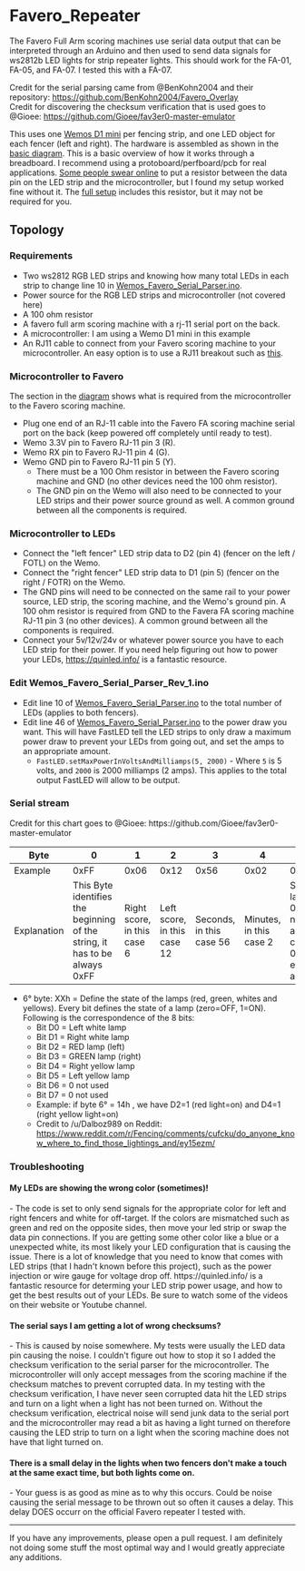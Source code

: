 # Favero_Repeater

The Favero Full Arm scoring machines use serial data output that can be interpreted through an Arduino and then used to send data signals for ws2812b LED lights for strip repeater lights. This should work for the FA-01, FA-05, and FA-07. I tested this with a FA-07.

Credit for the serial parsing came from @BenKohn2004 and their repository: https://github.com/BenKohn2004/Favero_Overlay  
Credit for discovering the checksum verification that is used goes to @Gioee: https://github.com/Gioee/fav3er0-master-emulator  

This uses one [Wemos D1 mini](https://www.amazon.com/Organizer-ESP8266-Internet-Development-Compatible/dp/B081PX9YFV/ref=sr_1_3?crid=3HISM104Q8NMO&keywords=wemos+d1+mini&qid=1636054524&qsid=133-6299387-8119633&sprefix=wemos%2Caps%2C400&sr=8-3&sres=B081PX9YFV%2CB08C7FYM5T%2CB08QZ2887K%2CB07W8ZQY62%2CB07RBNJLK4%2CB08FZ9YDGS%2CB07BK435ZW%2CB07V84VWSM%2CB07PF3NK12%2CB08H1YRN4M%2CB08FQYZX37%2CB073CQVFLK%2CB07VN328FS%2CB0899N647N%2CB07G9HZ5LM%2CB08MKLRSNH&srpt=SINGLE_BOARD_COMPUTER) per fencing strip, and one LED object for each fencer (left and right). The hardware is assembled as shown in the [basic diagram](/diagrams/Favero_repeater_breadboard.png). This is a basic overview of how it works through a breadboard. I recommend using a protoboard/perfboard/pcb for real applications. [Some people swear online](https://youtu.be/H4pFvqIxkhQ?si=C3Unc96JtROeyP44) to put a resistor between the data pin on the LED strip and the microcontroller, but I found my setup worked fine without it. The [full setup](/diagrams/Favero_repeater_full_setup.png) includes this resistor, but it may not be required for you.


<h2>Topology</h2>

<h3>Requirements</h3>

- Two ws2812 RGB LED strips and knowing how many total LEDs in each strip to change line 10 in [Wemos_Favero_Serial_Parser.ino](Wemos_Favero_Serial_Parser/Wemos_Favero_Serial_Parser.ino#L10).  
- Power source for the RGB LED strips and microcontroller (not covered here)
- A 100 ohm resistor
- A favero full arm scoring machine with a rj-11 serial port on the back.
- A microcontroller: I am using a Wemo D1 mini in this example
- An RJ11 cable to connect from your Favero scoring machine to your microcontroller. An easy option is to use a RJ11 breakout such as [this](https://a.co/d/c3JmIds).

<h3>Microcontroller to Favero</h3>

The section in the [diagram](/diagrams/Favero_repeater_breadboard.png) shows what is required from the microcontroller to the Favero scoring machine.

- Plug one end of an RJ-11 cable into the Favero FA scoring machine serial port on the back (keep powered off completely until ready to test).
- Wemo 3.3V pin to Favero RJ-11 pin 3 (R).
- Wemo RX pin to Favero RJ-11 pin 4 (G).
- Wemo GND pin to Favero RJ-11 pin 5 (Y).
    - There must be a 100 Ohm resistor in between the Favero scoring machine and GND (no other devices need the 100 ohm resistor).
    - The GND pin on the Wemo will also need to be connected to your LED strips and their power source ground as well. A common ground between all the components is required.

<h3>Microcontroller to LEDs</h3>

- Connect the "left fencer" LED strip data to D2 (pin 4) (fencer on the left / FOTL) on the Wemo.
- Connect the "right fencer" LED strip data to D1 (pin 5) (fencer on the right / FOTR) on the Wemo.
- The GND pins will need to be connected on the same rail to your power source, LED strip, the scoring machine, and the Wemo's ground pin. A 100 ohm resistor is required from GND to the Favera FA scoring machine RJ-11 pin 3 (no other devices). A common ground between all the components is required.
- Connect your 5v/12v/24v or whatever power source you have to each LED strip for their power. If you need help figuring out how to power your LEDs, https://quinled.info/ is a fantastic resource. 


<h3>Edit  Wemos_Favero_Serial_Parser_Rev_1.ino</h3>

- Edit line 10 of [Wemos_Favero_Serial_Parser.ino](Wemos_Favero_Serial_Parser/Wemos_Favero_Serial_Parser.ino#L10) to the total number of LEDs (applies to both fencers).
- Edit line 46 of [Wemos_Favero_Serial_Parser.ino](Wemos_Favero_Serial_Parser/Wemos_Favero_Serial_Parser.ino#L46) to the power draw you want. This will have FastLED tell the LED strips to only draw a maximum power draw to prevent your LEDs from going out, and set the amps to an appropriate amount. 
    - `FastLED.setMaxPowerInVoltsAndMilliamps(5, 2000)` - Where `5` is 5 volts, and `2000` is 2000 milliamps (2 amps). This applies to the total output FastLED will allow to be output.

<h3>Serial stream</h3>
Credit for this chart goes to @Gioee: https://github.com/Gioee/fav3er0-master-emulator  

| Byte | 0 | 1 | 2 | 3 | 4 | 5 | 6 | 7 | 8 | 9 |
|-|-|-|-|-|-|-|-|-|-|-|
|Example| 0xFF | 0x06 | 0x12 | 0x56 | 0x02 | 0x14 | 0x0A | 0x00 | 0x38 | 0xC5|
| Explanation| This Byte identifies the beginning of the string, it has to be always 0xFF | Right score, in this case 6 | Left score, in this case 12 | Seconds, in this case 56 | Minutes, in this case 2 | State of the lamps, case 0b00000000 no lamp is activated, case 0b00111111 every lamp is activated | Number of matches and priorite signals | Always 0x00 | Red and yellow penalty cards | Checksum = Sum of previous Bytes % 256 |

- 6° byte: XXh = Define the state of the lamps (red, green, whites and yellows). Every bit defines the state of a lamp (zero=OFF, 1=ON). Following is the correspondence of the 8 bits: 
    - Bit D0 = Left white lamp 
    - Bit D1 = Right white lamp
    - Bit D2 = RED lamp (left)
    - Bit D3 = GREEN lamp (right)
    - Bit D4 = Right yellow lamp
    - Bit D5 = Left yellow lamp 
    - Bit D6 = 0 not used 
    - Bit D7 = 0 not used 
    - Example: if byte 6° = 14h , we have D2=1 (red light=on) and D4=1 (right yellow light=on)
    - Credit to /u/Dalboz989 on Reddit: https://www.reddit.com/r/Fencing/comments/cufcku/do_anyone_know_where_to_find_those_lightings_and/ey15ezm/

<h3>Troubleshooting</h3>

<h4>My LEDs are showing the wrong color (sometimes)!</h4>
- The code is set to only send signals for the appropriate color for left and right fencers and white for off-target. If the colors are mismatched such as green and red on the opposite sides, then move your led strip or swap the data pin connections. If you are getting some other color like a blue or a unexpected white, its most likely your LED configuration that is causing the issue. There is a lot of knowledge that you need to know that comes with LED strips (that I hadn't known before this project), such as the power injection or wire gauge for voltage drop off. https://quinled.info/ is a fantastic resource for determing your LED strip power usage, and how to get the best results out of your LEDs. Be sure to watch some of the videos on their website or Youtube channel.

<h4>The serial says I am getting a lot of wrong checksums?</h4>
- This is caused by noise somewhere. My tests were usually the LED data pin causing the noise. I couldn't figure out how to stop it so I added the checksum verification to the serial parser for the microcontroller. The microcontroller will only accept messages from the scoring machine if the checksum matches to prevent corrupted data. In my testing with the checksum verification, I have never seen corrupted data hit the LED strips and turn on a light when a light has not been turned on. Without the checksum verification, electrical noise will send junk data to the serial port and the microcontroller may read a bit as having a light turned on therefore causing the LED strip to turn on a light when the scoring machine does not have that light turned on.

<h4>There is a small delay in the lights when two fencers don't make a touch at the same exact time, but both lights come on.</h4>
- Your guess is as good as mine as to why this occurs. Could be noise causing the serial message to be thrown out so often it causes a delay. This delay DOES occurr on the official Favero repeater I tested with.

---

If you have any improvements, please open a pull request. I am definitely not doing some stuff the most optimal way and I would greatly appreciate any additions.